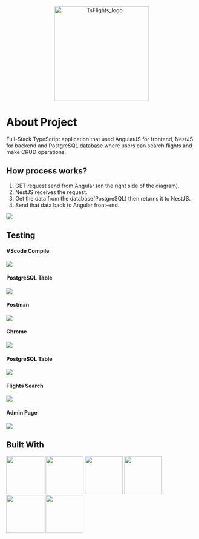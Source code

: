 <div align="center"><img src="https://i.imgur.com/4ElaDRA.jpeg" width=250 alt="TsFlights_logo"></div>

#  About Project

Full-Stack TypeScript application that used AngularJS for frontend, NestJS for backend and PostgreSQL database where users can search flights and make CRUD operations.

## How process works?

1. GET request send from Angular (on the right side of the diagram).
2. NestJS receives the request.
3. Get the data from the database(PostgreSQL) then returns it to NestJS.
4. Send that data back to Angular front-end.

<img src="https://i.imgur.com/uxhdxFe.jpeg" >

## Testing

#### VScode Compile

<img src="https://i.imgur.com/F7bRFez.png" >

#### PostgreSQL Table

<img src="https://i.imgur.com/IeETuP6.png" >

#### Postman

<img src="https://i.imgur.com/GtA4VKB.png" >

#### Chrome

<img src="https://i.imgur.com/UAJU8q6.png" > 

#### PostgreSQL Table

<img src="https://i.imgur.com/IeETuP6.png" >

#### Flights Search

<img src="https://i.imgur.com/OyOF1Ht.png" >

#### Admin Page 

<img src="https://i.imgur.com/Xffqkmo.png" >

## Built With

<div> 
<img src="https://cdn.jsdelivr.net/gh/devicons/devicon/icons/typescript/typescript-plain.svg" width=100px >
<img src="https://cdn.jsdelivr.net/gh/devicons/devicon/icons/angularjs/angularjs-original-wordmark.svg" width=100px >
<img src="https://cdn.jsdelivr.net/gh/devicons/devicon/icons/nestjs/nestjs-plain-wordmark.svg" width=100px >
<img src="https://cdn.jsdelivr.net/gh/devicons/devicon/icons/postgresql/postgresql-original-wordmark.svg" width=100px >
<img src="https://cdn.jsdelivr.net/gh/devicons/devicon/icons/html5/html5-original-wordmark.svg" width=100px >
<img src="https://cdn.jsdelivr.net/gh/devicons/devicon/icons/css3/css3-original-wordmark.svg" width=100px >
</div>
